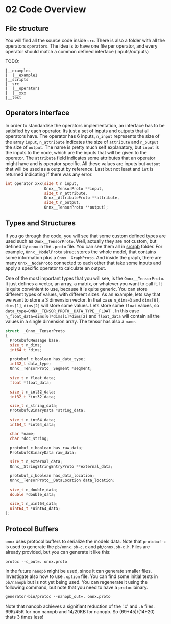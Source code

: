 # 02 Code Overview

## File structure
You will find all the source code inside `src`. There is also a folder with all the operators `operators`. The idea is to have one file per operator, and every operator should match a common defined interface (inputs/outputs)

TODO:
```
|__examples
|  |__example1
|__scripts
|__src
|  |__operators
|  |__xxx
|__test
```

## Operators interface
In order to standardise the operators implementation, an interface has to be satisfied by each operator. Its just a set of inputs and outputs that all operators have. The operator has 6 inputs, `n_input` represents the size of the array `input`, `n_attribute` indicates the size of `attribute` and `n_output` the size of `output`. The name is pretty much self explanatory, but `input` is the inputs to the node, which are the inputs that will be given to the operator. The `attribute` field indicates some attributes that an operator might have and is operator specific. All these values are inputs but `output` that will be used as a output by reference. Last but not least and `int` is returned indicating if there was any error.

```c
int operator_xxx(size_t n_input,
                 Onnx__TensorProto **input,
                 size_t n_attribute,
                 Onnx__AttributeProto **attribute,
                 size_t n_output,
                 Onnx__TensorProto **output);
```

## Types and Structures
If you go through the code, you will see that some custom defined types are used such as `Onnx__TensorProto`. Well, actually they are not custom, but defined by `onnx` in the `.proto` file. You can see them all in [src/pb](src/pb) folder. For example, `Onnx__ModelProto` struct stores the whole model, that contains some information plus a `Onnx__GraphProto`. And inside the graph, there are many `Onnx__NodeProto` connected to each other that take some inputs and apply a specific operator to calculate an output.

One of the most important types that you will see, is the `Onnx__TensorProto`. It just defines a vector, an array, a matrix, or whatever you want to call it. It is quite convinient to use, because it is quite generic. You can store different types of values, with different sizes. As an example, lets say that we want to store a 3 dimension vector. In that case `n_dims=3` and `dims[0]`, `dims[1]`, `dims[2]` will store some values. Lets store some `float` values, so `data_type=ONNX__TENSOR_PROTO__DATA_TYPE__FLOAT `. In this case `n_float_data=dims[0]*dims[1]*dims[2]` and `float_data` will contain all the values in a single dimension array. The tensor has also a `name`.

```c
struct  _Onnx__TensorProto
{
  ProtobufCMessage base;
  size_t n_dims;
  int64_t *dims;

  protobuf_c_boolean has_data_type;
  int32_t data_type;
  Onnx__TensorProto__Segment *segment;

  size_t n_float_data;
  float *float_data;

  size_t n_int32_data;
  int32_t *int32_data;

  size_t n_string_data;
  ProtobufCBinaryData *string_data;

  size_t n_int64_data;
  int64_t *int64_data;

  char *name;
  char *doc_string;

  protobuf_c_boolean has_raw_data;
  ProtobufCBinaryData raw_data;

  size_t n_external_data;
  Onnx__StringStringEntryProto **external_data;

  protobuf_c_boolean has_data_location;
  Onnx__TensorProto__DataLocation data_location;

  size_t n_double_data;
  double *double_data;

  size_t n_uint64_data;
  uint64_t *uint64_data;
};
```

## Protocol Buffers
`onnx` uses protocol buffers to serialize the models data. Note that `protobuf-c` is used to generate the `pb/onnx.pb-c.c` and `pb/onnx.pb-c.h`. Files are already provided, but you can generate it like this:

```
protoc --c_out=. onnx.proto
```

In the future `nanopb` might be used, since it can generate smaller files. Investigate also how to use `.option` file. You can find some initial tests in `pb/nanopb` but is not yet being used. You can regenerate it using the following command, but note that you need to have a `protoc` binary.

```
generator-bin/protoc --nanopb_out=. onnx.proto
```

Note that nanopb achieves a signifiant reduction of the '.c' and `.h` files. 69K/45K for non nanopb and 14/20KB for nanopb. So (69+45)/(14+20) thats 3 times less!
